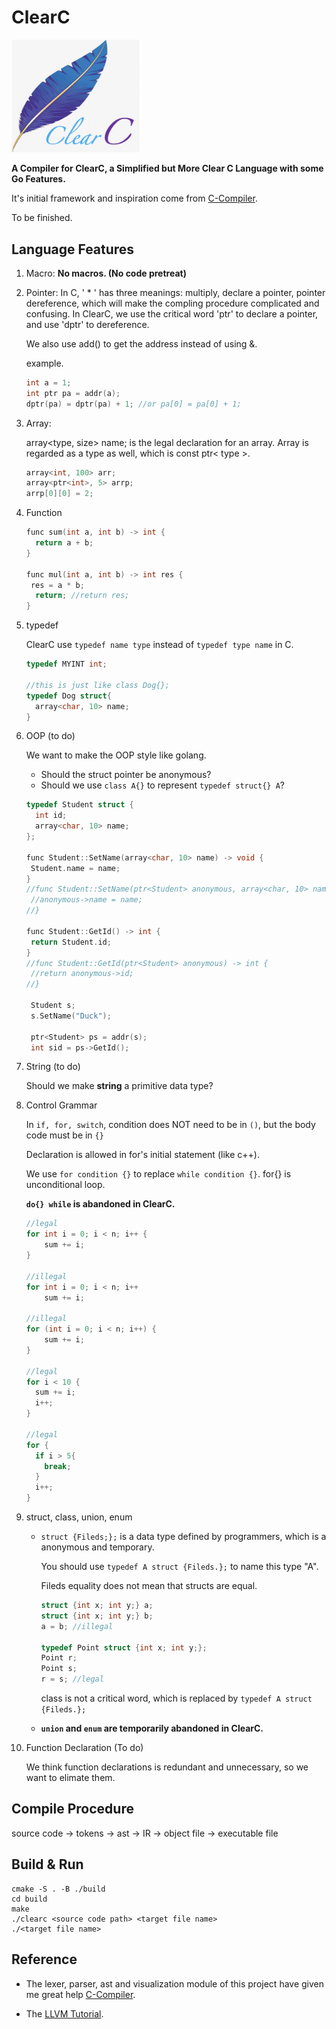 # ClearC

<img src="assets/image-20230430132636411.png" alt="image-20230430132636411" style="zoom:20%;" />

**A Compiler for ClearC, a Simplified but More Clear C Language with some Go Features.**

It's initial framework and inspiration come from [C-Compiler](https://github.com/YJJfish/C-Compiler).

To be finished.

## Language Features
1. Macro: **No macros. (No code pretreat)**

2. Pointer: In C, ' * ' has three meanings: multiply, declare a pointer, pointer dereference, which will make the compling procedure complicated and confusing.
   In ClearC, we use the critical word 'ptr' to declare a pointer, and use 'dptr' to dereference.

   We also use add() to get the address instead of using &.

   example.

   ```c
   int a = 1;
   int ptr pa = addr(a);
   dptr(pa) = dptr(pa) + 1; //or pa[0] = pa[0] + 1;
   ```

3. Array:

   array<type, size> name; is the legal declaration for an array. Array is regarded as a type as well, which is const ptr< type >.

   ```c
   array<int, 100> arr;
   array<ptr<int>, 5> arrp;
   arrp[0][0] = 2;
   ```

4. Function

   ```c
   func sum(int a, int b) -> int {
     return a + b;
   }
   
   func mul(int a, int b) -> int res {
   	res = a * b;
     return; //return res;
   }
   ```

5. typedef

    ClearC use `typedef name type` instead of  `typedef type name` in C.

    ```c
    typedef MYINT int;
    
    //this is just like class Dog{};
    typedef Dog struct{
      array<char, 10> name;
    }
    ```

6. OOP (to do)

   We want to make the OOP style like golang.

   - Should the struct pointer be anonymous?
   - Should we use `class A{}` to represent `typedef struct{} A`? 

   ```c
   typedef Student struct {
     int id;
     array<char, 10> name;
   };
   
   func Student::SetName(array<char, 10> name) -> void {
   	Student.name = name; 
   }
   //func Student::SetName(ptr<Student> anonymous, array<char, 10> name) -> void {
   	//anonymous->name = name;
   //}
   
   func Student::GetId() -> int {
   	return Student.id;
   }
   //func Student::GetId(ptr<Student> anonymous) -> int {
   	//return anonymous->id;
   //}
   
    Student s;
    s.SetName("Duck");
   
    ptr<Student> ps = addr(s);
    int sid = ps->GetId();
   ```

7. String (to do)

    Should we make **string** a primitive data type?

8. Control Grammar

    In `if, for, switch`, condition does NOT need to be in `()`, but the body code must be in `{}`

    Declaration is allowed in for's initial statement (like c++).

    We use `for condition {}` to replace `while condition {}`.  for{} is unconditional loop.

    **`do{} while`  is abandoned in ClearC.**

    ```c
    //legal
    for int i = 0; i < n; i++ {
    	sum += i;
    }
    
    //illegal
    for int i = 0; i < n; i++
    	sum += i;
    
    //illegal
    for (int i = 0; i < n; i++) {
    	sum += i;
    }
    
    //legal
    for i < 10 {
      sum += i;
      i++;
    }
    
    //legal
    for {
      if i > 5{
        break;
      }
      i++;
    }
    ```

9. struct, class, union, enum

    - `struct {Fileds;};` is a data type defined by programmers, which is a anonymous and temporary.

        You should use `typedef A struct {Fileds.};` to name this type "A".

        Fileds equality does not mean that structs are equal.

        ```c
        struct {int x; int y;} a;
        struct {int x; int y;} b;
        a = b; //illegal
        
        typedef Point struct {int x; int y;};
        Point r;
        Point s;
        r = s; //legal
        ```

        class is not a critical word, which is replaced by  `typedef A struct {Fileds.};`

    - **`union` and `enum` are temporarily abandoned in ClearC.**

10. Function Declaration (To do)

    We think function declarations is redundant and unnecessary, so we want to elimate them.



## Compile Procedure

source code -> tokens -> ast -> IR -> object file -> executable file



## Build & Run

```shell
cmake -S . -B ./build 
cd build
make
./clearc <source code path> <target file name>
./<target file name>
```



## Reference
- The lexer, parser, ast and visualization module of this project have given me great help [C-Compiler](https://github.com/YJJfish/C-Compiler).

- The [LLVM Tutorial](https://llvm.org/docs/tutorial/MyFirstLanguageFrontend/LangImpl03.html).
